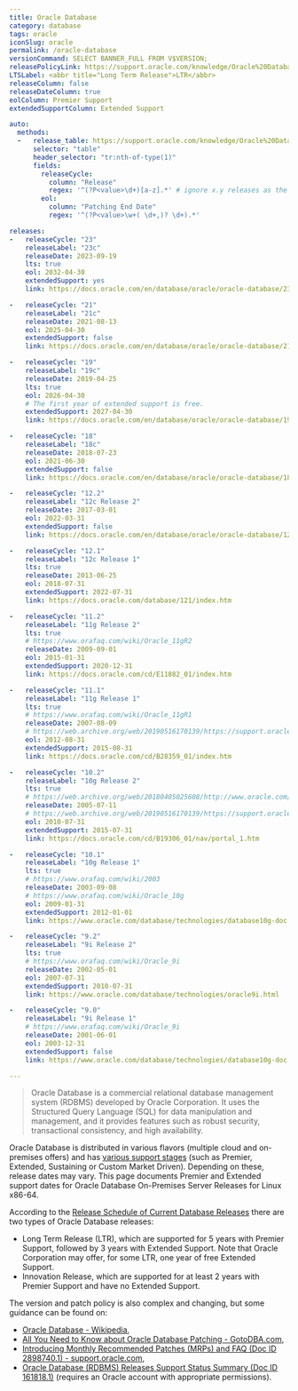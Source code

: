 ```yaml
---
title: Oracle Database
category: database
tags: oracle
iconSlug: oracle
permalink: /oracle-database
versionCommand: SELECT BANNER_FULL FROM V$VERSION;
releasePolicyLink: https://support.oracle.com/knowledge/Oracle%20Database%20Products/742060_1.html
LTSLabel: <abbr title="Long Term Release">LTR</abbr>
releaseColumn: false
releaseDateColumn: true
eolColumn: Premier Support
extendedSupportColumn: Extended Support

auto:
  methods:
  -   release_table: https://support.oracle.com/knowledge/Oracle%20Database%20Products/742060_1.html
      selector: "table"
      header_selector: "tr:nth-of-type(1)"
      fields:
        releaseCycle:
          column: "Release"
          regex: '^(?P<value>\d+)[a-z].*' # ignore x.y releases as the Premier Support date is not displayed
        eol:
          column: "Patching End Date"
          regex: '^(?P<value>\w+( \d+,)? \d+).*'

releases:
-   releaseCycle: "23"
    releaseLabel: "23c"
    releaseDate: 2023-09-19
    lts: true
    eol: 2032-04-30
    extendedSupport: yes
    link: https://docs.oracle.com/en/database/oracle/oracle-database/23/whats-new.html

-   releaseCycle: "21"
    releaseLabel: "21c"
    releaseDate: 2021-08-13
    eol: 2025-04-30
    extendedSupport: false
    link: https://docs.oracle.com/en/database/oracle/oracle-database/21/whats-new.html

-   releaseCycle: "19"
    releaseLabel: "19c"
    releaseDate: 2019-04-25
    lts: true
    eol: 2026-04-30
    # The first year of extended support is free.
    extendedSupport: 2027-04-30
    link: https://docs.oracle.com/en/database/oracle/oracle-database/19/whats-new.html

-   releaseCycle: "18"
    releaseLabel: "18c"
    releaseDate: 2018-07-23
    eol: 2021-06-30
    extendedSupport: false
    link: https://docs.oracle.com/en/database/oracle/oracle-database/18/whats-new.html

-   releaseCycle: "12.2"
    releaseLabel: "12c Release 2"
    releaseDate: 2017-03-01
    eol: 2022-03-31
    extendedSupport: false
    link: https://docs.oracle.com/en/database/oracle/oracle-database/12.2/whats-new.html

-   releaseCycle: "12.1"
    releaseLabel: "12c Release 1"
    lts: true
    releaseDate: 2013-06-25
    eol: 2018-07-31
    extendedSupport: 2022-07-31
    link: https://docs.oracle.com/database/121/index.htm

-   releaseCycle: "11.2"
    releaseLabel: "11g Release 2"
    lts: true
    # https://www.orafaq.com/wiki/Oracle_11gR2
    releaseDate: 2009-09-01
    eol: 2015-01-31
    extendedSupport: 2020-12-31
    link: https://docs.oracle.com/cd/E11882_01/index.htm

-   releaseCycle: "11.1"
    releaseLabel: "11g Release 1"
    lts: true
    # https://www.orafaq.com/wiki/Oracle_11gR1
    releaseDate: 2007-08-09
    # https://web.archive.org/web/20190516170139/https://support.oracle.com/knowledge/Oracle%20Database%20Products/742060_1.html#foot1
    eol: 2012-08-31
    extendedSupport: 2015-08-31
    link: https://docs.oracle.com/cd/B28359_01/index.htm

-   releaseCycle: "10.2"
    releaseLabel: "10g Release 2"
    lts: true
    # https://web.archive.org/web/20180405025608/http://www.oracle.com/us/corporate/press/017324_EN
    releaseDate: 2005-07-11
    # https://web.archive.org/web/20190516170139/https://support.oracle.com/knowledge/Oracle%20Database%20Products/742060_1.html
    eol: 2010-07-31
    extendedSupport: 2015-07-31
    link: https://docs.oracle.com/cd/B19306_01/nav/portal_1.htm

-   releaseCycle: "10.1"
    releaseLabel: "10g Release 1"
    lts: true
    # https://www.orafaq.com/wiki/2003
    releaseDate: 2003-09-08
    # https://www.orafaq.com/wiki/Oracle_10g
    eol: 2009-01-31
    extendedSupport: 2012-01-01
    link: https://www.oracle.com/database/technologies/database10g-doc.html

-   releaseCycle: "9.2"
    releaseLabel: "9i Release 2"
    lts: true
    # https://www.orafaq.com/wiki/Oracle_9i
    releaseDate: 2002-05-01
    eol: 2007-07-31
    extendedSupport: 2010-07-31
    link: https://www.oracle.com/database/technologies/oracle9i.html

-   releaseCycle: "9.0"
    releaseLabel: "9i Release 1"
    # https://www.orafaq.com/wiki/Oracle_9i
    releaseDate: 2001-06-01
    eol: 2003-12-31
    extendedSupport: false
    link: https://www.oracle.com/database/technologies/database10g-doc.html

---
```


> Oracle Database is a commercial relational database management system (RDBMS) developed by Oracle
> Corporation. It uses the Structured Query Language (SQL) for data manipulation and management, and
> it provides features such as robust security, transactional consistency, and high availability.

Oracle Database is distributed in various flavors (multiple cloud and on-premises offers) and has
[various support stages](https://www.oracle.com/support/lifetime-support/software.html "Lifetime Support for Oracle software")
(such as Premier, Extended, Sustaining or Custom Market Driven). Depending on these, release dates
may vary. This page documents Premier and Extended support dates for Oracle Database On-Premises
Server Releases for Linux x86-64.

According to the [Release Schedule of Current Database Releases](https://support.oracle.com/knowledge/Oracle%20Database%20Products/742060_1.html)
there are two types of Oracle Database releases:

- Long Term Release (LTR), which are supported for 5 years with Premier Support, followed by 3 years
  with Extended Support. Note that Oracle Corporation may offer, for some LTR, one year of free
  Extended Support.
- Innovation Release, which are supported for at least 2 years with Premier Support and have no
  Extended Support.

The version and patch policy is also complex and changing, but some guidance can be found on:

- [Oracle Database - Wikipedia](https://wikipedia.org/wiki/Oracle_Database#Patch_updates_and_security_alerts),
- [All You Need to Know about Oracle Database Patching - GotoDBA.com](https://gotodba.com/2019/10/17/all-you-need-to-know-about-oracle-database-patching/),
- [Introducing Monthly Recommended Patches (MRPs) and FAQ (Doc ID 2898740.1) - support.oracle.com](https://web.archive.org/web/20230326170525/https://support.oracle.com/knowledge/Oracle%20Cloud/2898740_1.html),
- [Oracle Database (RDBMS) Releases Support Status Summary (Doc ID 161818.1)](https://support.oracle.com/knowledge/Oracle%20Cloud/161818_1.html)
  (requires an Oracle account with appropriate permissions).
